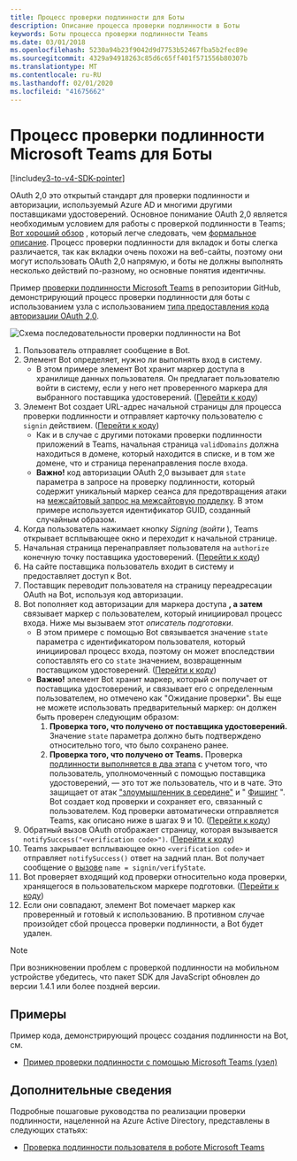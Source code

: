```yaml
---
title: Процесс проверки подлинности для Боты
description: Описание процесса проверки подлинности в Боты
keywords: Боты процесса проверки подлинности Teams
ms.date: 03/01/2018
ms.openlocfilehash: 5230a94b23f9042d9d7753b52467fba5b2fec89e
ms.sourcegitcommit: 4329a94918263c85d6c65ff401f571556b80307b
ms.translationtype: MT
ms.contentlocale: ru-RU
ms.lasthandoff: 02/01/2020
ms.locfileid: "41675662"
---
```

# <a name="microsoft-teams-authentication-flow-for-bots"></a>Процесс проверки подлинности Microsoft Teams для Боты

[!include[v3-to-v4-SDK-pointer](~/includes/v3-to-v4-pointer-bots.md)]

OAuth 2,0 это открытый стандарт для проверки подлинности и авторизации, используемый Azure AD и многими другими поставщиками удостоверений. Основное понимание OAuth 2,0 является необходимым условием для работы с проверкой подлинности в Teams; [Вот хороший обзор](https://aaronparecki.com/oauth-2-simplified/) , который легче следовать, чем [формальное описание](https://oauth.net/2/). Процесс проверки подлинности для вкладок и боты слегка различается, так как вкладки очень похожи на веб-сайты, поэтому они могут использовать OAuth 2,0 напрямую, и боты не должны выполнять несколько действий по-разному, но основные понятия идентичны.

Пример [проверки подлинности Microsoft Teams](https://github.com/OfficeDev/microsoft-teams-sample-auth-node) в репозитории GitHub, демонстрирующий процесс проверки подлинности для боты с использованием узла с использованием [типа предоставления кода авторизации OAuth 2,0](https://oauth.net/2/grant-types/authorization-code/).

![Схема последовательности проверки подлинности на Bot](~/assets/images/authentication/bot_auth_sequence_diagram.png)

1. Пользователь отправляет сообщение в Bot.
2. Элемент Bot определяет, нужно ли выполнять вход в систему.
    * В этом примере элемент Bot хранит маркер доступа в хранилище данных пользователя. Он предлагает пользователю войти в систему, если у него нет проверенного маркера для выбранного поставщика удостоверений. ([Перейти к коду](https://github.com/OfficeDev/microsoft-teams-sample-auth-node/blob/469952a26d618dbf884a3be53c7d921cc580b1e2/src/utils/AuthenticationUtils.ts#L58-L76))
3. Элемент Bot создает URL-адрес начальной страницы для процесса проверки подлинности и отправляет карточку пользователю с `signin` действием. ([Перейти к коду](https://github.com/OfficeDev/microsoft-teams-sample-auth-node/blob/469952a26d618dbf884a3be53c7d921cc580b1e2/src/dialogs/BaseIdentityDialog.ts#L160-L190))
    * Как и в случае с другими потоками проверки подлинности приложений в Teams, начальная страница `validDomains` должна находиться в домене, который находится в списке, и в том же домене, что и страница перенаправления после входа.
    * **Важно!** код авторизации OAuth 2,0 вызывает для `state` параметра в запросе на проверку подлинности, который содержит уникальный маркер сеанса для предотвращения атаки на [межсайтовый запрос на межсайтовую подделку](https://en.wikipedia.org/wiki/Cross-site_request_forgery). В этом примере используется идентификатор GUID, созданный случайным образом.
4. Когда пользователь нажимает кнопку *Signing (войти* ), Teams открывает всплывающее окно и переходит к начальной странице.
5. Начальная страница перенаправляет пользователя на `authorize` конечную точку поставщика удостоверений. ([Перейти к коду](https://github.com/OfficeDev/microsoft-teams-sample-auth-node/blob/469952a26d618dbf884a3be53c7d921cc580b1e2/public/html/auth-start.html#L51-L56))
6. На сайте поставщика пользователь входит в систему и предоставляет доступ к Bot.
7. Поставщик переводит пользователя на страницу переадресации OAuth на Bot, используя код авторизации.
8. Bot пополняет код авторизации для маркера доступа **, а затем** связывает маркер с пользователем, который инициировал процесс входа. Ниже мы вызываем этот *описатель подготовки*.
    * В этом примере с помощью Bot связывается значение `state` параметра с идентификатором пользователя, который инициировал процесс входа, поэтому он может впоследствии сопоставлять его со `state` значением, возвращенным поставщиком удостоверений. ([Перейти к коду](https://github.com/OfficeDev/microsoft-teams-sample-auth-node/blob/469952a26d618dbf884a3be53c7d921cc580b1e2/src/AuthBot.ts#L70-L99))
    * **Важно!** элемент Bot хранит маркер, который он получает от поставщика удостоверений, и связывает его с определенным пользователем, но отмечено как "Ожидание проверки". Вы еще не можете использовать предварительный маркер: он должен быть проверен следующим образом: 
      1. **Проверка того, что получено от поставщика удостоверений.** Значение `state` параметра должно быть подтверждено относительно того, что было сохранено ранее. 
      1. **Проверка того, что получено от Teams.** Проверка [подлинности выполняется в два этапа](https://en.wikipedia.org/wiki/Man-in-the-middle_attack) с учетом того, что пользователь, уполномоченный с помощью поставщика удостоверений, — это тот же пользователь, что и в чате. Это защищает от атак ["злоумышленник в середине"](https://en.wikipedia.org/wiki/Man-in-the-middle_attack) и " [Фишинг](https://en.wikipedia.org/wiki/Phishing) ". Bot создает код проверки и сохраняет его, связанный с пользователем. Код проверки автоматически отправляется Teams, как описано ниже в шагах 9 и 10. ([Перейти к коду](https://github.com/OfficeDev/microsoft-teams-sample-auth-node/blob/469952a26d618dbf884a3be53c7d921cc580b1e2/src/AuthBot.ts#L100-L113))
9. Обратный вызов OAuth отображает страницу, которая вызывается `notifySuccess("<verification code>")`. ([Перейти к коду](https://github.com/OfficeDev/microsoft-teams-sample-auth-node/blob/master/src/views/oauth-callback-success.hbs))
10. Teams закрывает всплывающее окно `<verification code>` и отправляет `notifySuccess()` ответ на задний план. Bot получает сообщение о [вызове](/bot-framework/dotnet/bot-builder-dotnet-activities#invoke) `name = signin/verifyState`.
11. Bot проверяет входящий код проверки относительно кода проверки, хранящегося в пользовательском маркере подготовки. ([Перейти к коду](https://github.com/OfficeDev/microsoft-teams-sample-auth-node/blob/469952a26d618dbf884a3be53c7d921cc580b1e2/src/dialogs/BaseIdentityDialog.ts#L127-L140))
12. Если они совпадают, элемент Bot помечает маркер как проверенный и готовый к использованию. В противном случае произойдет сбой процесса проверки подлинности, а Bot будет удален.

> [!Note]
> При возникновении проблем с проверкой подлинности на мобильном устройстве убедитесь, что пакет SDK для JavaScript обновлен до версии 1.4.1 или более поздней версии.

## <a name="samples"></a>Примеры

Пример кода, демонстрирующий процесс создания подлинности на Bot, см.

* [Пример проверки подлинности с помощью Microsoft Teams (узел)](https://github.com/OfficeDev/microsoft-teams-sample-auth-node)

## <a name="more-details"></a>Дополнительные сведения

Подробные пошаговые руководства по реализации проверки подлинности, нацеленной на Azure Active Directory, представлены в следующих статьях:

* [Проверка подлинности пользователя в роботе Microsoft Teams](~/resources/bot-v3/bot-authentication/auth-bot-AAD.md)
